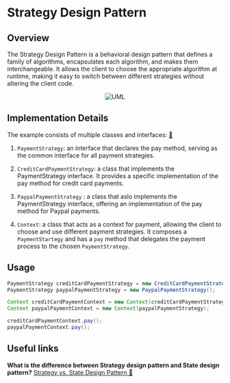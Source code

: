 # Strategy Design Pattern

## Overview

The Strategy Design Pattern is a behavioral design pattern that defines a family of algorithms, encapsulates each
algorithm, and makes them interchangeable. It allows the client to choose the appropriate algorithm at runtime, making
it easy to switch between different strategies without altering the client code.

<p align="center">
    <img src="https://github.com/omarhosny206/design-patterns/assets/58389695/4471f766-6766-4478-ae06-15e369486aab" alt="UML">
</p>

## Implementation Details

The example consists of multiple classes and interfaces: [🔗](./)

1. `PaymentStrategy`: an interface that declares the pay method, serving as the common interface for all payment
   strategies.

2. `CreditCardPaymentStrategy`: a class that implements the PaymentStrategy interface. It provides a specific
   implementation of the pay method for credit card payments.

3. `PaypalPaymentStrategy` : a class that aslo implements the PaymentStrategy interface, offering an implementation of
   the pay method for Paypal payments.

4. `Context`: a class that acts as a context for payment, allowing the client to choose and use different payment
   strategies. It composes a `PaymentStartegy` and has a `pay` method that delegates the payment process to the chosen `PaymentStrategy`.

## Usage

```java
PaymentStrategy creditCardPaymentStrategy = new CreditCardPaymentStrategy();
PaymentStrategy paypalPaymentStrategy = new PaypalPaymentStrategy();

Context creditCardPaymentContext = new Context(creditCardPaymentStrategy);
Context paypalPaymentContext = new Context(paypalPaymentStrategy);

creditCardPaymentContext.pay();
paypalPaymentContext.pay();
```

## Useful links
**What is the difference between Strategy design pattern and State design pattern?** [Strategy vs. State Design Pattern 🔗](https://stackoverflow.com/questions/1658192/what-is-the-difference-between-strategy-design-pattern-and-state-design-pattern)

